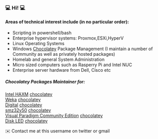 ### 💻 Hi! 💻

#### Areas of technical interest include (in no particular order):

* Scripting in powershell/bash
* Enterprise hypervisor systems:  Proxmox,ESXi,HyperV
* Linux Operating Systems
* Windows [Chocolatey](https://www.chocolatey.org) Package Management (I maintain a number of Community as well as privately hosted packages)
* Homelab and general System Administration
* Micro sized computers such as Rasperry Pi and Intel NUC
* Enterprise server hardware from Dell, Cisco etc

##### Chocolatey Packages Maintainer for:
[Intel HAXM](https://github.com/gsmitheidw/haxm) [chocolatey](https://community.chocolatey.org/packages/haxm/7.7.0)  
[Weka](https://github.com/gsmitheidw/weka) [chocolatey](https://community.chocolatey.org/packages/Weka/3.8.5)  
[Digital](https://github.com/gsmitheidw/Digital) [chocolatey](https://community.chocolatey.org/packages/digital)  
[smz32v50](https://github.com/gsmitheidw/smz32v50) [chocolatey](https://community.chocolatey.org/packages/smz32v50)  
[Visual Paradigm Community Edition](https://github.com/gsmitheidw/visualparadigm-ce) [chocolatey](https://community.chocolatey.org/packages/visualparadigm-ce)  
[Disk LED](https://github.com/gsmitheidw/diskled-chocolatey) [chocolatey](https://community.chocolatey.org/packages/diskled)  


✉️ Contact me at this username on twitter or gmail


<!--
**gsmitheidw/gsmitheidw** is a ✨ _special_ ✨ repository because its `README.md` (this file) appears on your GitHub profile.

Here are some ideas to get you started:

- 🔭 I’m currently working on ...
- 🌱 I’m currently learning ...
- 👯 I’m looking to collaborate on ...
- 🤔 I’m looking for help with ...
- 💬 Ask me about ...
- 📫 How to reach me: 
- 😄 Pronouns: ...
- ⚡ Fun fact: ...
-->
